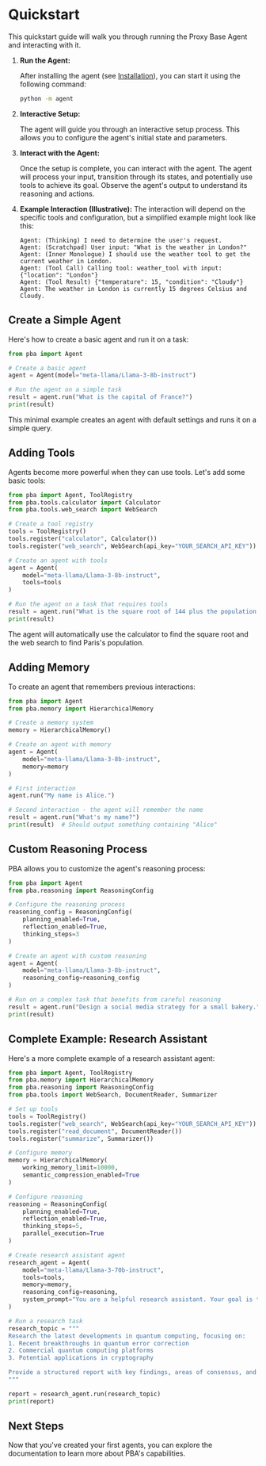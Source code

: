 # Quickstart

This quickstart guide will walk you through running the Proxy Base Agent and interacting with it.

1.  **Run the Agent:**

    After installing the agent (see [Installation](installation.md)), you can start it using the following command:

    ```bash
    python -m agent
    ```

2.  **Interactive Setup:**

    The agent will guide you through an interactive setup process. This allows you to configure the agent's initial state and parameters.

3.  **Interact with the Agent:**

    Once the setup is complete, you can interact with the agent. The agent will process your input, transition through its states, and potentially use tools to achieve its goal. Observe the agent's output to understand its reasoning and actions.

4. **Example Interaction (Illustrative):**
    The interaction will depend on the specific tools and configuration, but a simplified example might look like this:

    ```
    Agent: (Thinking) I need to determine the user's request.
    Agent: (Scratchpad) User input: "What is the weather in London?"
    Agent: (Inner Monologue) I should use the weather tool to get the current weather in London.
    Agent: (Tool Call) Calling tool: weather_tool with input: {"location": "London"}
    Agent: (Tool Result) {"temperature": 15, "condition": "Cloudy"}
    Agent: The weather in London is currently 15 degrees Celsius and Cloudy.
    ```

## Create a Simple Agent

Here's how to create a basic agent and run it on a task:

```python
from pba import Agent

# Create a basic agent
agent = Agent(model="meta-llama/Llama-3-8b-instruct")

# Run the agent on a simple task
result = agent.run("What is the capital of France?")
print(result)
```

This minimal example creates an agent with default settings and runs it on a simple query.

## Adding Tools

Agents become more powerful when they can use tools. Let's add some basic tools:

```python
from pba import Agent, ToolRegistry
from pba.tools.calculator import Calculator
from pba.tools.web_search import WebSearch

# Create a tool registry
tools = ToolRegistry()
tools.register("calculator", Calculator())
tools.register("web_search", WebSearch(api_key="YOUR_SEARCH_API_KEY"))

# Create an agent with tools
agent = Agent(
    model="meta-llama/Llama-3-8b-instruct",
    tools=tools
)

# Run the agent on a task that requires tools
result = agent.run("What is the square root of 144 plus the population of Paris?")
print(result)
```

The agent will automatically use the calculator to find the square root and the web search to find Paris's population.

## Adding Memory

To create an agent that remembers previous interactions:

```python
from pba import Agent
from pba.memory import HierarchicalMemory

# Create a memory system
memory = HierarchicalMemory()

# Create an agent with memory
agent = Agent(
    model="meta-llama/Llama-3-8b-instruct",
    memory=memory
)

# First interaction
agent.run("My name is Alice.")

# Second interaction - the agent will remember the name
result = agent.run("What's my name?")
print(result)  # Should output something containing "Alice"
```

## Custom Reasoning Process

PBA allows you to customize the agent's reasoning process:

```python
from pba import Agent
from pba.reasoning import ReasoningConfig

# Configure the reasoning process
reasoning_config = ReasoningConfig(
    planning_enabled=True,
    reflection_enabled=True,
    thinking_steps=3
)

# Create an agent with custom reasoning
agent = Agent(
    model="meta-llama/Llama-3-8b-instruct",
    reasoning_config=reasoning_config
)

# Run on a complex task that benefits from careful reasoning
result = agent.run("Design a social media strategy for a small bakery.")
print(result)
```

## Complete Example: Research Assistant

Here's a more complete example of a research assistant agent:

```python
from pba import Agent, ToolRegistry
from pba.memory import HierarchicalMemory
from pba.reasoning import ReasoningConfig
from pba.tools import WebSearch, DocumentReader, Summarizer

# Set up tools
tools = ToolRegistry()
tools.register("web_search", WebSearch(api_key="YOUR_SEARCH_API_KEY"))
tools.register("read_document", DocumentReader())
tools.register("summarize", Summarizer())

# Configure memory
memory = HierarchicalMemory(
    working_memory_limit=10000,
    semantic_compression_enabled=True
)

# Configure reasoning
reasoning = ReasoningConfig(
    planning_enabled=True,
    reflection_enabled=True,
    thinking_steps=5,
    parallel_execution=True
)

# Create research assistant agent
research_agent = Agent(
    model="meta-llama/Llama-3-70b-instruct",
    tools=tools,
    memory=memory,
    reasoning_config=reasoning,
    system_prompt="You are a helpful research assistant. Your goal is to provide thorough, accurate information on topics by searching the web, reading documents, and synthesizing information."
)

# Run a research task
research_topic = """
Research the latest developments in quantum computing, focusing on:
1. Recent breakthroughs in quantum error correction
2. Commercial quantum computing platforms
3. Potential applications in cryptography

Provide a structured report with key findings, areas of consensus, and open questions.
"""

report = research_agent.run(research_topic)
print(report)
```

## Next Steps

Now that you've created your first agents, you can explore the documentation to learn more about PBA's capabilities.
